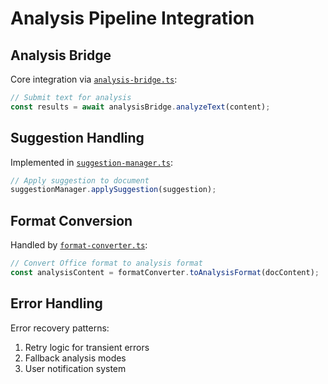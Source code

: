 # Analysis Pipeline Integration

## Analysis Bridge
Core integration via [`analysis-bridge.ts`](src/addins/word/integration/analysis/analysis-bridge.ts):
```typescript
// Submit text for analysis
const results = await analysisBridge.analyzeText(content);
```

## Suggestion Handling
Implemented in [`suggestion-manager.ts`](src/addins/word/integration/analysis/suggestion-manager.ts):
```typescript
// Apply suggestion to document
suggestionManager.applySuggestion(suggestion);
```

## Format Conversion
Handled by [`format-converter.ts`](src/addins/word/integration/analysis/format-converter.ts):
```typescript
// Convert Office format to analysis format
const analysisContent = formatConverter.toAnalysisFormat(docContent);
```

## Error Handling
Error recovery patterns:
1. Retry logic for transient errors
2. Fallback analysis modes
3. User notification system